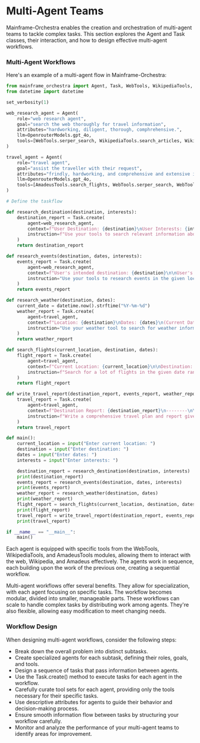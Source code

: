 # Multi-Agent Teams

Mainframe-Orchestra enables the creation and orchestration of multi-agent teams to tackle complex tasks. This section explores the Agent and Task classes, their interaction, and how to design effective multi-agent workflows.

### Multi-Agent Workflows

Here's an example of a multi-agent flow in Mainframe-Orchestra:

```python
from mainframe_orchestra import Agent, Task, WebTools, WikipediaTools, AmadeusTools, OpenrouterModels, set_verbosity
from datetime import datetime

set_verbosity(1)

web_research_agent = Agent(
    role="web research agent",
    goal="search the web thoroughly for travel information",
    attributes="hardworking, diligent, thorough, comphrehensive.",
    llm=OpenrouterModels.gpt_4o,
    tools=[WebTools.serper_search, WikipediaTools.search_articles, WikipediaTools.search_images]
)

travel_agent = Agent(
    role="travel agent",
    goal="assist the traveller with their request",
    attributes="frindly, hardworking, and comprehensive and extensive in reporting back to users",
    llm=OpenrouterModels.gpt_4o,
    tools=[AmadeusTools.search_flights, WebTools.serper_search, WebTools.get_weather_data]
)

# Define the taskflow

def research_destination(destination, interests):
    destination_report = Task.create(
        agent=web_research_agent,
        context=f"User Destination: {destination}\nUser Interests: {interests}",
        instruction=f"Use your tools to search relevant information about the given destination: {destination}. Use wikipedia tools to search the destination's wikipedia page, as well as images of the destination. In your final answer you should write a comprehensive report about the destination with images embedded in markdown."
    )
    return destination_report

def research_events(destination, dates, interests):
    events_report = Task.create(
        agent=web_research_agent,
        context=f"User's intended destination: {destination}\n\nUser's intended dates of travel: {dates}\nUser Interests: {interests}",
        instruction="Use your tools to research events in the given location for the given date span. Ensure your report is a comprehensive report on events in the area for that time period."
    )
    return events_report

def research_weather(destination, dates):
    current_date = datetime.now().strftime("%Y-%m-%d")
    weather_report = Task.create(
        agent=travel_agent,
        context=f"Location: {destination}\nDates: {dates}\n(Current Date: {current_date})",
        instruction="Use your weather tool to search for weather information in the given dates and write a report on the weather for those dates. Do not be concerned about dates in the future; ** IF dates are more than 10 days away, user web search instead of weather tool. If the dates are within 10 days, use the weather tool. ** Always search for weather information regardless of the date you think it is."
    )
    return weather_report

def search_flights(current_location, destination, dates):
    flight_report = Task.create(
        agent=travel_agent,
        context=f"Current Location: {current_location}\n\nDestination: {destination}\nDate Range: {dates}",
        instruction=f"Search for a lot of flights in the given date range to collect a bunch of options and return a report on the best options in your opinion, based on convenience and lowest price."
    )
    return flight_report

def write_travel_report(destination_report, events_report, weather_report, flight_report):
    travel_report = Task.create(
        agent=travel_agent,
        context=f"Destination Report: {destination_report}\n--------\n\nEvents Report: {events_report}\n--------\n\nWeather Report: {weather_report}\n--------\n\nFlight Report: {flight_report}",
        instruction=f"Write a comprehensive travel plan and report given the information above. Ensure your report conveys all the detail in the given information, from flight options, to weather, to events, and image urls, etc. Preserve detail and write your report in extensive length."
    )
    return travel_report

def main():
    current_location = input("Enter current location: ")
    destination = input("Enter destination: ")
    dates = input("Enter dates: ")
    interests = input("Enter interests: ")

    destination_report = research_destination(destination, interests)
    print(destination_report)
    events_report = research_events(destination, dates, interests)
    print(events_report)
    weather_report = research_weather(destination, dates)
    print(weather_report)
    flight_report = search_flights(current_location, destination, dates)
    print(flight_report)
    travel_report = write_travel_report(destination_report, events_report, weather_report, flight_report)
    print(travel_report)

if __name__ == "__main__":
    main()
```

Each agent is equipped with specific tools from the WebTools, WikipediaTools, and AmadeusTools modules, allowing them to interact with the web, Wikipedia, and Amadeus effectively. The agents work in sequence, each building upon the work of the previous one, creating a sequential workflow.

Multi-agent workflows offer several benefits. They allow for specialization, with each agent focusing on specific tasks. The workflow becomes modular, divided into smaller, manageable parts. These workflows can scale to handle complex tasks by distributing work among agents. They're also flexible, allowing easy modification to meet changing needs.

### Workflow Design

When designing multi-agent workflows, consider the following steps:

- Break down the overall problem into distinct subtasks.
- Create specialized agents for each subtask, defining their roles, goals, and tools.
- Design a sequence of tasks that pass information between agents.
- Use the Task.create() method to execute tasks for each agent in the workflow.
- Carefully curate tool sets for each agent, providing only the tools necessary for their specific tasks.
- Use descriptive attributes for agents to guide their behavior and decision-making process.
- Ensure smooth information flow between tasks by structuring your workflow carefully.
- Monitor and analyze the performance of your multi-agent teams to identify areas for improvement.


